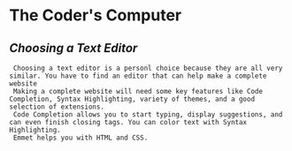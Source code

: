 # The Coder's Computer

## ***Choosing a Text Editor***
     
     Choosing a text editor is a personl choice because they are all very similar. You have to find an editor that can help make a complete website
     Making a complete website will need some key features like Code Completion, Syntax Highlighting, variety of themes, and a good selection of extensions.
     Code Completion allows you to start typing, display suggestions, and can even finish closing tags. You can color text with Syntax Highlighting. 
     Emmet helps you with HTML and CSS. 

